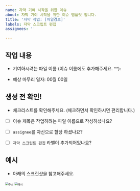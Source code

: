 ```yaml
---
name: 자막 기여 시작을 위한 이슈
about: 자막 기여 시작을 위한 이슈 템플릿 입니다.
title: '자막 작업: [파일경로]'
labels: 자막 스크립트 편집
assignees: ''

---
```


## 작업 내용

* 기여하시려는 파일 이름 (이슈 이름에도 추가해주세요. ^^):



* 예상 마무리 일자: 00월 00일



## 생성 전 확인!

* 체크리스트를 확인해주세요. (체크하면서 확인하시면 편리합니다.)

- [ ] 이슈 제목은 작업하려는 파일 이름으로 작성하셨나요?
- [ ]  `assignee`를 자신으로 할당 하셨나요?
- [ ]  `자막 스크립트 편집` 라벨이 추가되어있나요?



## 예시

* 아래의 스크린샷을 참고해주세요.

<img src="https://github.com/pythonkr/pyconkr-script/blob/master/.github/ISSUE_TEMPLATE/script-in-repo.png" alt="주소" style="zoom:60%;" />

<img src="https://github.com/pythonkr/pyconkr-script/blob/master/.github/ISSUE_TEMPLATE/example-complete.png" alt="예시" style="zoom:60%;" />